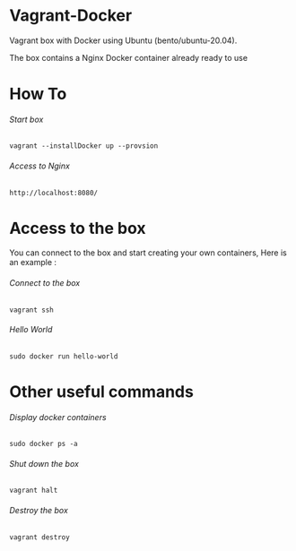 Vagrant-Docker
==============

Vagrant box with Docker using Ubuntu (bento/ubuntu-20.04).

The box contains a Nginx Docker container already ready to use 


How To
===================

###### Start box
```Shell
vagrant --installDocker up --provsion
```

###### Access to Nginx
```Shell
http://localhost:8080/
```

Access to the box
===================
You can connect to the box and start creating your own containers, Here is an example :

###### Connect to the box
```Shell
vagrant ssh
```

###### Hello World
```Shell
sudo docker run hello-world
```

Other useful commands
===================

###### Display docker containers
```Shell
sudo docker ps -a
```

###### Shut down the box
```Shell
vagrant halt
```

###### Destroy the box
```Shell
vagrant destroy
```
